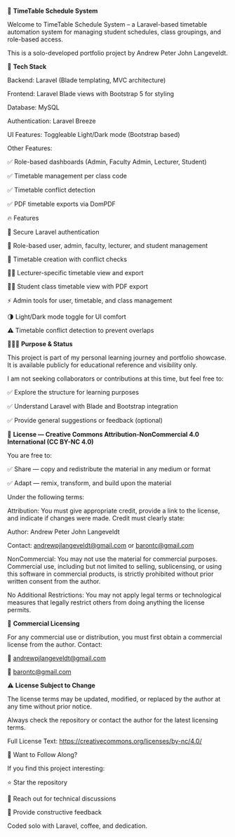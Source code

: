 🧠 **TimeTable Schedule System**

Welcome to TimeTable Schedule System – a Laravel-based timetable automation system for managing student schedules, class groupings, and role-based access.

This is a solo-developed portfolio project by Andrew Peter John Langeveldt.

🚀 **Tech Stack**

Backend: Laravel (Blade templating, MVC architecture)

Frontend: Laravel Blade views with Bootstrap 5 for styling

Database: MySQL

Authentication: Laravel Breeze

UI Features: Toggleable Light/Dark mode (Bootstrap based)

Other Features:

✅ Role-based dashboards (Admin, Faculty Admin, Lecturer, Student)

✅ Timetable management per class code

✅ Timetable conflict detection

✅ PDF timetable exports via DomPDF

🔥 Features

🔐 Secure Laravel authentication

👥 Role-based user, admin, faculty, lecturer, and student management

📅 Timetable creation with conflict checks

🧑‍🏫 Lecturer-specific timetable view and export

🧑‍🎓 Student class timetable view with PDF export

⚡ Admin tools for user, timetable, and class management

🌗 Light/Dark mode toggle for UI comfort

⚠️ Timetable conflict detection to prevent overlaps


🙋🏽‍♂️ **Purpose & Status**

This project is part of my personal learning journey and portfolio showcase.
It is available publicly for educational reference and visibility only.

I am not seeking collaborators or contributions at this time, but feel free to:

✅ Explore the structure for learning purposes

✅ Understand Laravel with Blade and Bootstrap integration

✅ Provide general suggestions or feedback (optional)

📌 **License — Creative Commons Attribution-NonCommercial 4.0 International (CC BY-NC 4.0)**

You are free to:

✅ Share — copy and redistribute the material in any medium or format

✅ Adapt — remix, transform, and build upon the material

Under the following terms:

Attribution: You must give appropriate credit, provide a link to the license, and indicate if changes were made. Credit must clearly state:

Author: Andrew Peter John Langeveldt

Contact: andrewpjlangeveldt@gmail.com or barontc@gmail.com

NonCommercial: You may not use the material for commercial purposes. Commercial use, including but not limited to selling, sublicensing, or using this software in commercial products, is strictly prohibited without prior written consent from the author.

No Additional Restrictions: You may not apply legal terms or technological measures that legally restrict others from doing anything the license permits.

💼 **Commercial Licensing**

For any commercial use or distribution, you must first obtain a commercial license from the author. Contact:

📧 andrewpjlangeveldt@gmail.com

📧 barontc@gmail.com

⚠️ **License Subject to Change**

The license terms may be updated, modified, or replaced by the author at any time without prior notice.

Always check the repository or contact the author for the latest licensing terms.

Full License Text: https://creativecommons.org/licenses/by-nc/4.0/

👀 Want to Follow Along?

If you find this project interesting:

⭐ Star the repository

🧩 Reach out for technical discussions

💬 Provide constructive feedback

Coded solo with Laravel, coffee, and dedication.
